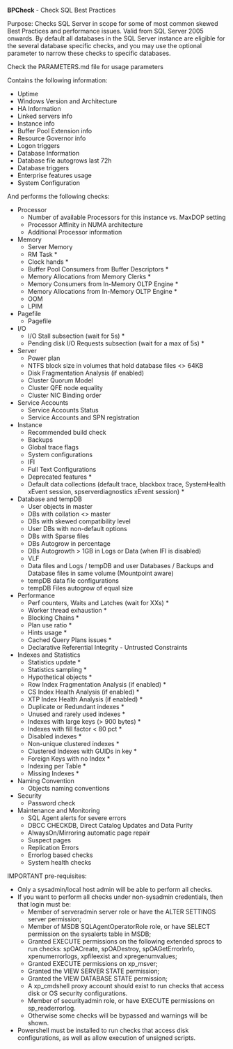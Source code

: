 **BPCheck** - Check SQL Best Practices

Purpose: Checks SQL Server in scope for some of most common skewed Best Practices and performance issues. Valid from SQL Server 2005 onwards. By default all databases in the SQL Server instance are eligible for the several database specific checks, and you may use the optional parameter to narrow these checks to specific databases.

Check the PARAMETERS.md file for usage parameters

Contains the following information:
- Uptime
- Windows Version and Architecture
- HA Information
- Linked servers info
- Instance info
- Buffer Pool Extension info
- Resource Governor info
- Logon triggers
- Database Information
- Database file autogrows last 72h
- Database triggers
- Enterprise features usage
- System Configuration

And performs the following checks:
- Processor
  - Number of available Processors for this instance vs. MaxDOP setting
  - Processor Affinity in NUMA architecture
  - Additional Processor information
- Memory
  - Server Memory
  - RM Task *
  - Clock hands *
  - Buffer Pool Consumers from Buffer Descriptors *
  - Memory Allocations from Memory Clerks *
  - Memory Consumers from In-Memory OLTP Engine *
  - Memory Allocations from In-Memory OLTP Engine *
  - OOM
  - LPIM
- Pagefile
  - Pagefile
- I/O
  - I/O Stall subsection (wait for 5s) *
  - Pending disk I/O Requests subsection (wait for a max of 5s) *
- Server
  - Power plan
  - NTFS block size in volumes that hold database files <> 64KB
  - Disk Fragmentation Analysis (if enabled)
  - Cluster Quorum Model
  - Cluster QFE node equality
  - Cluster NIC Binding order
- Service Accounts
  - Service Accounts Status
  - Service Accounts and SPN registration
- Instance
  - Recommended build check
  - Backups
  - Global trace flags
  - System configurations
  - IFI
  - Full Text Configurations
  - Deprecated features *
  - Default data collections (default trace, blackbox trace, SystemHealth xEvent session, spserverdiagnostics xEvent session) *
- Database and tempDB
  - User objects in master
  - DBs with collation <> master
  - DBs with skewed compatibility level
  - User DBs with non-default options
  - DBs with Sparse files
  - DBs Autogrow in percentage
  - DBs Autogrowth > 1GB in Logs or Data (when IFI is disabled)
  - VLF
  - Data files and Logs / tempDB and user Databases / Backups and Database files in same volume (Mountpoint aware)
  - tempDB data file configurations
  - tempDB Files autogrow of equal size
- Performance
  - Perf counters, Waits and Latches (wait for XXs) *
  - Worker thread exhaustion *
  - Blocking Chains *
  - Plan use ratio *
  - Hints usage *
  - Cached Query Plans issues *
  - Declarative Referential Integrity - Untrusted Constraints
- Indexes and Statistics
  - Statistics update *
  - Statistics sampling *
  - Hypothetical objects *
  - Row Index Fragmentation Analysis (if enabled) *
  - CS Index Health Analysis (if enabled) *
  - XTP Index Health Analysis (if enabled) *
  - Duplicate or Redundant indexes *
  - Unused and rarely used indexes *
  - Indexes with large keys (> 900 bytes) *
  - Indexes with fill factor < 80 pct *
  - Disabled indexes *
  - Non-unique clustered indexes *
  - Clustered Indexes with GUIDs in key *
  - Foreign Keys with no Index *
  - Indexing per Table *
  - Missing Indexes *
- Naming Convention
  - Objects naming conventions
- Security
  - Password check
- Maintenance and Monitoring
  - SQL Agent alerts for severe errors
  - DBCC CHECKDB, Direct Catalog Updates and Data Purity
  - AlwaysOn/Mirroring automatic page repair
  - Suspect pages
  - Replication Errors
  - Errorlog based checks
  - System health checks

IMPORTANT pre-requisites:
- Only a sysadmin/local host admin will be able to perform all checks.
- If you want to perform all checks under non-sysadmin credentials, then that login must be:
  - Member of serveradmin server role or have the ALTER SETTINGS server permission; 
  - Member of MSDB SQLAgentOperatorRole role, or have SELECT permission on the sysalerts table in MSDB;
  - Granted EXECUTE permissions on the following extended sprocs to run checks: spOACreate, spOADestroy, spOAGetErrorInfo, xpenumerrorlogs, xpfileexist and xpregenumvalues;
  - Granted EXECUTE permissions on xp_msver;
  - Granted the VIEW SERVER STATE permission;
  - Granted the VIEW DATABASE STATE permission;
  - A xp_cmdshell proxy account should exist to run checks that access disk or OS security configurations.
  - Member of securityadmin role, or have EXECUTE permissions on sp_readerrorlog. 
  - Otherwise some checks will be bypassed and warnings will be shown.
- Powershell must be installed to run checks that access disk configurations, as well as allow execution of unsigned scripts.
